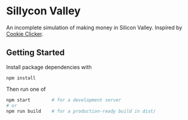 # Sillycon Valley

An incomplete simulation of making money in Silicon Valley.
Inspired by [Cookie Clicker](http://orteil.dashnet.org/cookieclicker/).

## Getting Started

Install package dependencies with
```
npm install
```
Then run one of
```bash
npm start        # for a development server
# or
npm run build    # for a production-ready build in dist/
```
